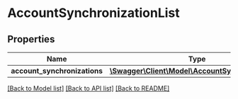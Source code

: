 # AccountSynchronizationList

## Properties
Name | Type | Description | Notes
------------ | ------------- | ------------- | -------------
**account_synchronizations** | [**\Swagger\Client\Model\AccountSynchronization[]**](AccountSynchronization.md) |  | [optional] 

[[Back to Model list]](../README.md#documentation-for-models) [[Back to API list]](../README.md#documentation-for-api-endpoints) [[Back to README]](../README.md)


